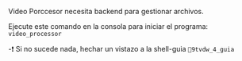 Video Porccesor necesita backend para gestionar archivos.

Ejecute este comando en la consola para iniciar el programa: `video_processor`

-❗ Si no sucede nada, hechar un vistazo a la shell-guia `🧾9tvdw_4_guia`